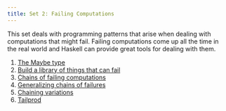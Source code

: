 ```yaml
---
title: Set 2: Failing Computations
---
```


This set deals with programming patterns that arise when dealing with
computations that might fail.  Failing computations come up all the time in
the real world and Haskell can provide great tools for dealing with them.

1. [The Maybe type](ex2-1.html)
2. [Build a library of things that can fail](ex2-2.html)
3. [Chains of failing computations](ex2-3.html)
4. [Generalizing chains of failures](ex2-4.html)
5. [Chaining variations](ex2-5.html)
6. [Tailprod](ex2-6.html)
